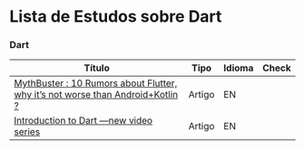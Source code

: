 # Lista de Estudos sobre Dart

### Dart
 Título | Tipo  | Idioma | Check
------- | ------  | ------ | ------
[MythBuster : 10 Rumors about Flutter, why it’s not worse than Android+Kotlin ?](https://proandroiddev.com/mythbuster-10-rumors-about-flutter-why-its-not-worse-than-android-kotlin-f1a1acbe587d) | Artigo | EN |
[Introduction to Dart —new video series](https://medium.com/coding-with-flutter/introduction-to-dart-new-video-series-e4042a94135a) | Artigo | EN |

